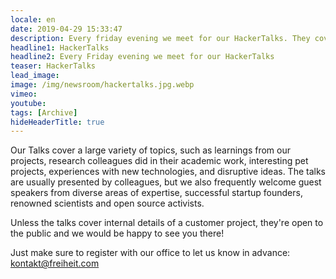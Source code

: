 ```yaml
---
locale: en
date: 2019-04-29 15:33:47
description: Every friday evening we meet for our HackerTalks. They cover a large variety of topics. 
headline1: HackerTalks
headline2: Every Friday evening we meet for our HackerTalks
teaser: HackerTalks
lead_image:
image: /img/newsroom/hackertalks.jpg.webp
vimeo: 
youtube:
tags: [Archive]
hideHeaderTitle: true
---
```


Our Talks cover a large variety
of topics, such as learnings from our projects, research colleagues
did in their academic work, interesting pet projects, experiences with
new technologies, and disruptive ideas. The talks are usually
presented by colleagues, but we also frequently welcome guest speakers
from diverse areas of expertise, successful startup founders, renowned
scientists and open source activists.

Unless the talks cover internal details of a customer project, they're
open to the public and we would be happy to see you there!

Just make sure to register with our office to let us know in advance:
<a href="mailto:kontakt@freiheit.com?subject=Registration%20for%20the%20Hackertalk&body=Dear%20office,%20I%20hereby%20register%20for%20the%20Hackertalk%20on%20dd.mm.yyyy.">kontakt@freiheit.com</a>




